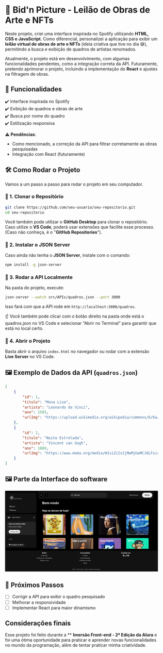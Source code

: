 
# 🎨 Bid'n Picture - Leilão de Obras de Arte e NFTs

Neste projeto, criei uma interface inspirada no Spotify utilizando **HTML, CSS e JavaScript**. Como diferencial, personalizei a aplicação para exibir um **leilão virtual de obras de arte e NFTs** (ideia criativa que tive no dia 😅), permitindo a busca e exibição de quadros de artistas renomados.

Atualmente, o projeto está em desenvolvimento, com algumas funcionalidades pendentes, como a integração correta da API. Futuramente, pretendo aprimorar o projeto, incluindo a implementação do **React** e ajustes na filtragem de obras.

## 🚀 Funcionalidades

✔️ Interface inspirada no Spotify  
✔️ Exibição de quadros e obras de arte  
✔️ Busca por nome do quadro  
✔️ Estilização responsiva  

⚠️ **Pendências**:  

- Como mencionado, a correção da API para filtrar corretamente as obras pesquisadas  
- Integração com React (futuramente)  

## 🛠️ Como Rodar o Projeto

Vamos a um passo a passo para rodar o projeto em seu computador.

### 📌 1. Clonar o Repositório

```bash
git clone https://github.com/seu-usuario/seu-repositorio.git
cd seu-repositorio
```

Você também pode utilizar o **GitHub Desktop** para clonar o repositório. Caso utilize o **VS Code**, poderá usar extensões que facilite esse processo. (Caso não conheça, é o "**GitHub Repositories**").

### 📌 2. Instalar o JSON Server

Caso ainda não tenha o **JSON Server**, instale com o comando:

```bash
npm install -g json-server
```

### 📌 3. Rodar a API Localmente

Na pasta do projeto, execute:

```bash
json-server --watch src/APIs/quadros.json --port 3000
```

Isso fará com que a API rode em `http://localhost:3000/quadros`.

☝️ Você também pode clicar com o botão direito na pasta onde está o quadros.json no VS Code e selecionar “Abrir no Terminal” para garantir que está no local certo.

### 📌 4. Abrir o Projeto

Basta abrir o arquivo `index.html` no navegador ou rodar com a extensão **Live Server** no VS Code.

## 🖼️ Exemplo de Dados da API (`quadros.json`)

```json
[
    {
        "id": 1,
        "titulo": "Mona Lisa",
        "artista": "Leonardo da Vinci",
        "ano": 1503,
        "urlImg": "https://upload.wikimedia.org/wikipedia/commons/6/6a/Mona_Lisa.jpg"
    },
    {
        "id": 2,
        "titulo": "Noite Estrelada",
        "artista": "Vincent van Gogh",
        "ano": 1889,
        "urlImg": "https://www.moma.org/media/W1siZiIsIjMwMjUwMCJdLFsicCIsImNvbnZlcnQiLCItcmVzaXplIDEwMjR4Il1d.jpg"
    }
]
```

## 🖼️ Parte da Interface do software

![alt text](image.png)

## 🎯 Próximos Passos

- [ ] Corrigir a API para exibir o quadro pesquisado  
- [ ] Melhorar a responsividade  
- [ ] Implementar React para maior dinamismo  

## Considerações finais

Esse projeto foi feito durante a ** **Imersão Front-end - 2ª Edição da Alura** e foi uma ótima oportunidade para praticar e aprender novas funcionalidades no mundo da programação, além de tentar praticar minha criatividade.
